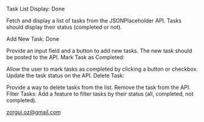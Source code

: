 Task List Display: Done

Fetch and display a list of tasks from the JSONPlaceholder API.
Tasks should display their status (completed or not).


Add New Task: Done

Provide an input field and a button to add new tasks.
The new task should be posted to the API.
Mark Task as Completed:

Allow the user to mark tasks as completed by clicking a button or checkbox.
Update the task status on the API.
Delete Task:

Provide a way to delete tasks from the list.
Remove the task from the API.
Filter Tasks:
Add a feature to filter tasks by their status (all, completed, not completed).


zorgui.oz@gmail.com